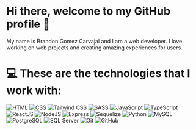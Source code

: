# Hi there, welcome to my GitHub profile 👋 

My name is Brandon Gomez Carvajal and I am a web developer. I love working on web projects and creating amazing experiences for users.

# 💻 These are the technologies that I work with:

![HTML](https://img.shields.io/badge/HTML-%23E34F26.svg?style=for-the-badge&logo=html5&logoColor=white) ![CSS](https://img.shields.io/badge/CSS-%231572B6.svg?style=for-the-badge&logo=css3&logoColor=white) ![Tailwind CSS](https://img.shields.io/badge/Tailwind%20CSS-%2338B2AC.svg?style=for-the-badge&logo=tailwind-css&logoColor=white) ![SASS](https://img.shields.io/badge/SASS-%23CC6699.svg?style=for-the-badge&logo=sass&logoColor=white) ![JavaScript](https://img.shields.io/badge/JavaScript-%23323330.svg?style=for-the-badge&logo=javascript&logoColor=%23F7DF1E) ![TypeScript](https://img.shields.io/badge/TypeScript-%23007ACC.svg?style=for-the-badge&logo=typescript&logoColor=white) ![ReactJS](https://img.shields.io/badge/ReactJS-%2320232a.svg?style=for-the-badge&logo=react&logoColor=%2361DAFB) ![NodeJS](https://img.shields.io/badge/NodeJS-6DA55F?style=for-the-badge&logo=node.js&logoColor=white) ![Express](https://img.shields.io/badge/Express-%23404d59.svg?style=for-the-badge&logo=express&logoColor=%2361DAFB) ![Sequelize](https://img.shields.io/badge/Sequelize-%23blue.svg?style=for-the-badge&logo=sequelize&logoColor=white) ![Python](https://img.shields.io/badge/Python-3670A0?style=for-the-badge&logo=python&logoColor=ffdd54) ![MySQL](https://img.shields.io/badge/MySQL-%2300f.svg?style=for-the-badge&logo=mysql&logoColor=white) ![PostgreSQL](https://img.shields.io/badge/PostgreSQL-%23336791.svg?style=for-the-badge&logo=postgresql&logoColor=white) ![SQL Server](https://img.shields.io/badge/SQL%20Server-%23CC2927.svg?style=for-the-badge&logo=microsoft%20sql%20server&logoColor=white) ![Git](https://img.shields.io/badge/Git-F05032?style=for-the-badge&logo=git&logoColor=white) ![GitHub](https://img.shields.io/badge/GitHub-181717?style=for-the-badge&logo=github&logoColor=white)
